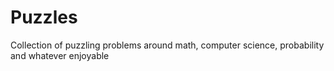 # Puzzles
Collection of puzzling problems around math, computer science, probability and whatever enjoyable

